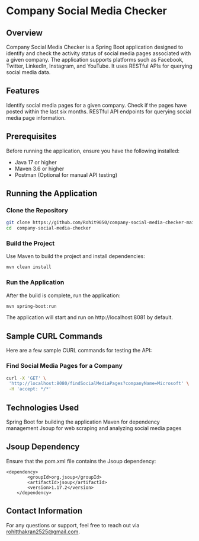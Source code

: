 # Company Social Media Checker

## Overview

Company Social Media Checker is a Spring Boot application designed to identify and check the activity status of social media pages associated with a given company. The application supports platforms such as Facebook, Twitter, LinkedIn, Instagram, and YouTube. It uses RESTful APIs for querying social media data.

## Features

Identify social media pages for a given company.
Check if the pages have posted within the last six months.
RESTful API endpoints for querying social media page information.

## Prerequisites

Before running the application, ensure you have the following installed:

- Java 17 or higher
- Maven 3.6 or higher
- Postman (Optional for manual API testing)


## Running the Application

### Clone the Repository

```bash
git clone https://github.com/Rohit9050/company-social-media-checker-main.git
cd  company-social-media-checker
```

### Build the Project
Use Maven to build the project and install dependencies:

```bash
mvn clean install
```
### Run the Application
After the build is complete, run the application:

```bash
mvn spring-boot:run
```
The application will start and run on http://localhost:8081 by default.


## Sample CURL Commands
Here are a few sample CURL commands for testing the API:

### Find Social Media Pages for a Company
```bash
curl -X 'GET' \
 'http://localhost:8080/findSocialMediaPages?companyName=Microsoft' \
 -H 'accept: */*'
```

## Technologies Used
Spring Boot for building the application
Maven for dependency management
Jsoup for web scraping and analyzing social media pages


## Jsoup Dependency
Ensure that the pom.xml file contains the Jsoup dependency:
	
  	<dependency>
			<groupId>org.jsoup</groupId>
			<artifactId>jsoup</artifactId>
			<version>1.17.2</version>
		</dependency>

## Contact Information
For any questions or support, feel free to reach out via rohitthakran2525@gmail.com.
